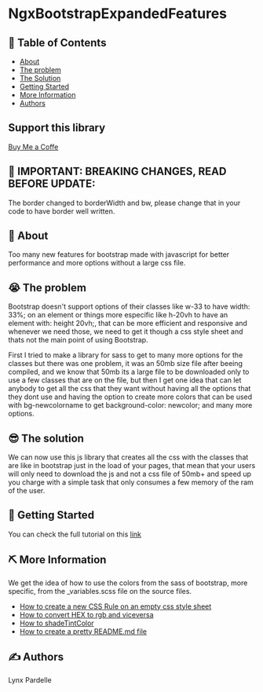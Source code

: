# NgxBootstrapExpandedFeatures

## 📝 Table of Contents

- [About](#about)
- [The problem](#problem)
- [The Solution](#solution)
- [Getting Started](#getting_started)
- [More Information](#more_info)
- [Authors](#authors)

## Support this library

[Buy Me a Coffe](https://www.buymeacoffee.com/lynxpardelle)

## 🧐 IMPORTANT: BREAKING CHANGES, READ BEFORE UPDATE:

The border changed to borderWidth and bw, please change that in your code to have border well written.

## 🧐 About <a name = “about”></a>

Too many new features for bootstrap made with javascript for better performance and more options without a large css file.

## 😭 The problem <a name = “problem”></a>

Bootstrap doesn't support options of their classes like w-33 to have width: 33%; on an element or things more especific like h-20vh to have an element with: height 20vh;, that can be more efficient and responsive and whenever we need those, we need to get it though a css style sheet and thats not the main point of using Bootstrap.

First I tried to make a library for sass to get to many more options for the classes but there was one problem, it was an 50mb size file after beeing compiled, and we know that 50mb its a large file to be downloaded only to use a few classes that are on the file, but then I get one idea that can let anybody to get all the css that they want without having all the options that they dont use and having the option to create more colors that can be used with bg-newcolorname to get background-color: newcolor; and many more options.

## 😎 The solution <a name = “solution”></a>

We can now use this js library that creates all the css with the classes that are like in bootstrap just in the load of your pages, that mean that your users will only need to download the js and not a css file of 50mb+ and speed up you charge with a simple task that only consumes a few memory of the ram of the user.

## 🏁 Getting Started <a name = “about”></a>

You can check the full tutorial on this [link](https://ngx-bootstrap-expanded-features.vercel.app/)

## ⛏️ More Information <a name = “more_info”></a>

We get the idea of how to use the colors from the sass of bootstrap, more specific, from the \_variables.scss file on the source files.

- [How to create a new CSS Rule on an empty css style sheet](https://stackoverflow.com/questions/6620393/is-it-possible-to-alter-a-css-stylesheet-using-javascript-not-the-style-of-an)
- [How to convert HEX to rgb and viceversa](https://stackoverflow.com/questions/5560248/programmatically-lighten-or-darken-a-hex-color-or-rgb-and-blend-colors)
- [How to shadeTintColor](https://stackoverflow.com/questions/5560248/programmatically-lighten-or-darken-a-hex-color-or-rgb-and-blend-colors)
- [How to create a pretty README.md file](https://fareskarbia.medium.com/how-to-create-a-pretty-readme-md-file-49d92e298ba2)

## ✍️ Authors <a name = “authors”></a>

Lynx Pardelle
